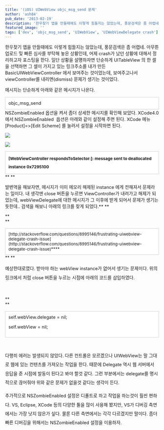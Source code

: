 ```yaml
---
title: '(iOS) UIWebView objc_msg_send 문제'
author: 'ash84'
pub_date: '2013-02-19'
description: '한우찾기 앱을 만들때에도 이렇게 힘들지는 않았는데, 풍문검색은 좀 어렵네. 아무튼 업로드 및 빠른 심사를 부탁해 놓은 상황인데, 어제 crash가 났던 상황에 대해서 정리하고자 포스팅을 한다. 일단 상황을 설명하자면 단순하게 UITableView 의 한 셀을 선택하면 그 셀이 가지고 있는 링크주소를 내가 만든 BasicUIWebViewController 에서 보여주는 것이었는데, 보여주고나서 viewController를 내리면(dismiss) 문제가 생기는 것이었다.'
featured_image: ''
tags: ['dev', 'objc_msg_send', 'UIWebView', 'UIWebViewDelegate crash']
---
```



<span style="font-size: 11pt;">한우찾기 앱을 만들때에도 이렇게 힘들지는 않았는데, 풍문검색은 좀 어렵네. 아무튼 업로드 및 빠른 심사를 부탁해 놓은 상황인데, 어제 crash가 났던 상황에 대해서 정리하고자 포스팅을 한다. 일단 상황을 설명하자면 단순하게 UITableView 의 한 셀을 선택하면 그 셀이 가지고 있는 링크주소를 내가 만든 BasicUIWebViewController 에서 보여주는 것이었는데, 보여주고나서 viewController를 내리면(dismiss) 문제가 생기는 것이었다. </span>

<span style="font-size: 11pt;">메시지는 단순하게 아래와 같은 메시지가 나온다. </span>

<div class="txc-textbox" style="border: 1px solid rgb(203, 203, 203); background-color: rgb(255, 255, 255); padding: 10px;"><span style="font-size: 11pt;">objc_msg_send </span>

</div><span style="font-size: 11pt;">NSZombieEnabled 옵션을 켜서 좀더 상세한 메시지를 확인해 보았다. XCode4.0 에서 NSZombieEnabled  옵션은 아래와 같이 설정해 주면 된다. XCode 메뉴 [Product]=>[Edit Scheme] 를 눌러서 설정을 시작하면 된다. </span>

<span style="font-size: 11pt;">  
</span>

![](http://ash84.net/wp-content/uploads/1/cfile29.uf.1769AE505120B9020624E5.png)

<span style="font-size: 11pt;">  
</span>

![](http://ash84.net/wp-content/uploads/1/cfile30.uf.2466374D5120B9231188E7.png)

<span style="font-size: 11pt;">  
</span>

<div class="txc-textbox" style="border: 1px solid rgb(203, 203, 203); background-color: rgb(255, 255, 255); padding: 10px;"><span style="font-size: 11pt; line-height:2; font-weight: bold;"><span style="font-size: 10pt;">[WebViewController respondsToSelector:]: message sent to deallocated instance 0x7295100</span></span>

</div>**  
**

<span style="font-size: 11pt;">발번역을 해보자면, 메시지가 이미 메모리 해제된 instance 에게 전해져서 문제라는 일이다. 내 생각엔 close 버튼을 누르면 ViewController가 내려가고 해제가 되었는데, webViewDelegate에 대한 메시지가 그 이후에 받게 되어서 문제가 생기는 듯한데.. 검색을 해보니 아래의 링크를 찾게 되었다.** **</span>

**  
**

<div class="txc-textbox" style="border: 1px solid rgb(203, 203, 203); background-color: rgb(255, 255, 255); padding: 10px;"><span style="font-size: 10pt;">[http://stackoverflow.com/questions/8995146/frustrating-uiwebview-delegate-crash-issue](http://stackoverflow.com/questions/8995146/frustrating-uiwebview-delegate-crash-issue)</span>****

</div>**  
**

<span style="font-size: 9pt; line-height: 2;"><span style="font-size: 11pt;">예상한대로였다. 받아야 하는 webView instance가 없어서 생기는 문제이다. 위의 링크에서 처럼 close 버튼을 누르는 시점에 아래의 코드를 삽입하였다. </span></span>

**<span style="font-size: 11pt;">  
</span>**

**  
**

<span style="font-size: 11pt;">  
</span><span style="font-size: 11pt;"></span>

<div class="txc-textbox" style="border: 1px solid rgb(203, 203, 203); background-color: rgb(255, 255, 255); padding: 10px;"><span class="s1" style="font-size: 11pt;">self</span><span style="font-size: 11pt;">.</span><span class="s2" style="font-size: 11pt;">webView</span><span style="font-size: 11pt;">.</span><span class="s3" style="font-size: 11pt;">delegate</span><span style="font-size: 11pt;"> = </span><span class="s1" style="font-size: 11pt;">nil</span><span style="font-size: 11pt;">;</span>

<span class="s1" style="font-size: 11pt;">self</span><span style="font-size: 11pt;">.</span><span class="s2" style="font-size: 11pt;">webView</span><span style="font-size: 11pt;"> = </span><span class="s1" style="font-size: 11pt;">nil</span><span style="font-size: 11pt;">;</span>

</div><span style="font-size: 11pt;">  
</span>

<span style="font-size: 11pt;">  
</span>

<span style="font-size: 11pt;">        </span>

<span style="font-size: 11pt; line-height: 2;">다행히 에러는 발생되지 않았다. 다른 컨트롤은 모르겠으나 UIWebView는 말 그대로 웹에 있는 컨텐츠를 가져오는 작업을 한다. 때문에 Delegate 역시 웹 서버에서 응답을 준 시점에 발동이 된다고 봐야 할것 같다. 그런 부분에서는 delegate를 명시적으로 끊어줘야 위와 같은 문제가 없을것 같다는 생각이 든다. </span>

<span style="font-size: 11pt; line-height: 2;">추가적으로 NSZombieEnabled 설정은 디폴트로 하고 작업을 하는것이 훨씬 편하다. VS, Eclipse, XCode 등의 다양한 툴을 많이 사용해 봤지만, VS가 디버깅 측면에서는 가장 낫지 않은가 싶다. 물론 다른 측면에서는 각각 다르겠지만 말이다. 좀더 빠른 디버깅을 위해서는 NSZombieEnabled 설정을 이용하자. </span>



